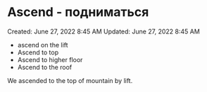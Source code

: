 # Ascend - подниматься

Created: June 27, 2022 8:45 AM
Updated: June 27, 2022 8:45 AM

- ascend on the lift
- Ascend to top
- Ascend to higher floor
- Ascend to the roof


We ascended to the top of mountain by lift.